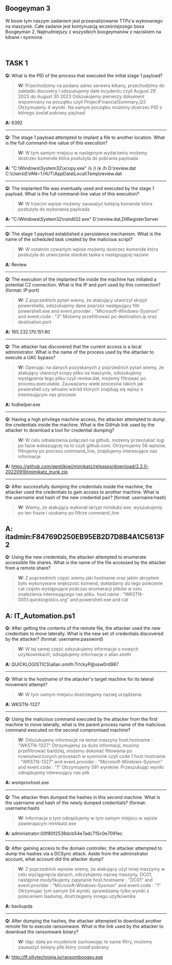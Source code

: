 **Boogeyman 3**
---

W boxie tym naszym zadaniem jest przeanalizowanie TTPs'a wykonanego na maszynie.
Całe zadanie jest kontynuacją wcześniejszego boxa Boogeyman 2,
Najtrudniejszy z wszystkich boogeymanów z naciskiem na kibane i sysmona

<br>

**TASK 1**
---
**Q:** What is the PID of the process that executed the initial stage 1 payload? <br>
>**W:** Przechodzimy na podany adres serwera kibany, przechodzimy do zakładki discovery i odszukujemy date incydentu czyli August 29 2023 do August 30 2023
Odszukujemy pierwszy dokument wspomniany na początku czyli ProjectFinancialSummary_Q3
Otrzymujemy 4 wyniki. Na samym początku możemy dostrzec PID z którego został pobrany payload

**A:** 6392

---

**Q:** The stage 1 payload attempted to implant a file to another location. What is the full command-line value of this execution? <br>
>**W:** W tym samym miejscu w następnym wydarzeniu możemy dostrzec komende która posłużyła do pobrania payloada

**A:** "C:\Windows\System32\xcopy.exe" /s /i /e /h D:\review.dat C:\Users\EVAN~1.HUT\AppData\Local\Temp\review.dat <br>

---

**Q:** The implanted file was eventually used and executed by the stage 1 payload. What is the full command-line value of this execution? <br>
>**W:** W trzecim wpisie możemy zauważyć kolejną komende która posłużyła do wykonania payloada

**A:** "C:\Windows\System32\rundll32.exe" D:\review.dat,DllRegisterServer <br>

---

**Q:** The stage 1 payload established a persistence mechanism. What is the name of the scheduled task created by the malicious script? <br>
>**W:** W ostatnim czwartym wpisie możemy dostrzec komende która posłużyła do utworzenia shedule taska o następującej nazwie

**A:** Review <br>

---

**Q:** The execution of the implanted file inside the machine has initiated a potential C2 connection. What is the IP and port used by this connection? (format: IP:port) <br>
>**W:** Z poprzednich pytań wiemy, że atakujący utworzył skrpyt powershella, odszukujemy dane poprzez następujący filtr
powershell.exe and event.provider : "Microsoft-Windows-Sysmon" and event.code : "3"
Możemy przefiltrować po destination.ip oraz destination.port

**A:** 165.232.170.151:80 <br>

---

**Q:** The attacker has discovered that the current access is a local administrator. What is the name of the process used by the attacker to execute a UAC bypass? <br>
>**W:** Operując na danych pozyskanych z poprzednich pytań wiemy, że atakujący utworzył xcopy pliku na maszynie, odszukujemy wystąpienia tego pliku czyli review.dat, możemy filtrować po process.executable. Zauważamy wiele procesów takich jak powershell czy whoami wśród których znajdują się wpisy o interesującym nas procesie

**A:** fodhelper.exe <br>

---

**Q:** Having a high privilege machine access, the attacker attempted to dump the credentials inside the machine. What is the GitHub link used by the attacker to download a tool for credential dumping? <br>
>**W:** W celu odnalezienia połączeń na github, możemy przeszukać logi po fazie wskazującej na to czyli github.com. Otrzymujemy 56 wpisów, filtrujemy po process.command_line, znajdujemy interesujące nas informacje

**A:** https://github.com/gentilkiwi/mimikatz/releases/download/2.2.0-20220919/mimikatz_trunk.zip <br>

---


**Q:** After successfully dumping the credentials inside the machine, the attacker used the credentials to gain access to another machine. What is the username and hash of the new credential pair? (format: username:hash) <br>
>**W:** Wiemy, że atakujący wykonał skrypt mimikatz.exe, wyszukujemy po ten frazie i szukamy po filtrze command_line

**A:** itadmin:F84769D250EB95EB2D7D8B4A1C5613F2<br>
---

**Q:** Using the new credentials, the attacker attempted to enumerate accessible file shares. What is the name of the file accessed by the attacker from a remote share? <br>
>**W:** Z poprzednich część wiemy jaki hostname oraz jakim skryptem było wykonywane większość komend, dokładamy do tego polecenie cat często występujące podczas enumeracji plików w celu znalezienia interesującego nas pliku. host.name : "WKSTN-0051.quicklogistics.org" and powershell.exe and cat

**A:** IT_Automation.ps1 <br>
---

**Q:** After getting the contents of the remote file, the attacker used the new credentials to move laterally. What is the new set of credentials discovered by the attacker? (format: username:password) <br>
>**W:** W tej samej część odszukujemy informacje o nowych użytkownikach, odnajdujemy informacje o allan.smith

**A:** QUICKLOGISTICS\allan.smith:Tr!ckyP@ssw0rd987 <br>

---

**Q:** What is the hostname of the attacker's target machine for its lateral movement attempt? <br>
>**W:** W tym samym miejscu dostrzegamy nazwę urządzenia

**A:** WKSTN-1327 <br>

---

**Q:** Using the malicious command executed by the attacker from the first machine to move laterally, what is the parent process name of the malicious command executed on the second compromised machine? <br>
>**W:** Odszukujemy informacje na temat maszyny host.hostname : "WKSTN-1327"
Otrzymujemy za dużo informacji, musimy przefiltrować bardziej, możemy dokonać filtowania po nowoutworzonych procesach w sysmonie czyli code 1
host.hostname : "WKSTN-1327" and event.provider : "Microsoft-Windows-Sysmon" and event.code : "1"
Otrzymujemy 591 wyników. Przeszukując wyniki odnajdujemy interesujący nas plik

**A:** wsmprovhost.exe <br>

---

**Q:** The attacker then dumped the hashes in this second machine. What is the username and hash of the newly dumped credentials? (format: username:hash) <br>
>**W:** Informacje o tym odnajdujemy w tym samym miejscu w wpisie zawierajacym mimikatz.exe

**A:** administrator:00f80f2538dcb54e7adc715c0e7091ec <br>

---

**Q:** After gaining access to the domain controller, the attacker attempted to dump the hashes via a DCSync attack. Aside from the administrator account, what account did the attacker dump?<br>
>**W:** Z poprzednich wpisów wiemy, że atakujący użył innej maszymy w celu wyciągnięcia danych, odczytujemy nazwę maszyny, DC01, następnie modyfikujemy zapytanie
host.hostname : "DC01"  and event.provider : "Microsoft-Windows-Sysmon" and event.code : "1"
Otrzymujac tym samym 54 wyniki, sprawdzamy tylko wyniki z poleceniem lsadump, dostrzegamy innego uzytkownika

**A:** backupda <br>

---

**Q:** After dumping the hashes, the attacker attempted to download another remote file to execute ransomware. What is the link used by the attacker to download the ransomware binary? <br>
>**W:** Idąc dalej po incydencie zachowując te same filtry, możemy zauważyć kolejny plik który został pobrany

**A:** http://ff.sillytechninja.io/ransomboogey.exe <br>